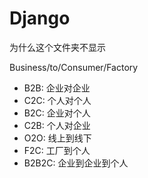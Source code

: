 # Django

为什么这个文件夹不显示

Business/to/Consumer/Factory

* B2B:   企业对企业
* C2C:   个人对个人
* B2C:   企业对个人
* C2B:   个人对企业
* O2O:   线上到线下
* F2C:   工厂到个人
* B2B2C: 企业到企业到个人